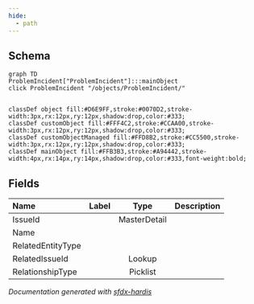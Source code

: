 ```yaml
---
hide:
  - path
---
```



## Schema

```mermaid
graph TD
ProblemIncident["ProblemIncident"]:::mainObject
click ProblemIncident "/objects/ProblemIncident/"


classDef object fill:#D6E9FF,stroke:#0070D2,stroke-width:3px,rx:12px,ry:12px,shadow:drop,color:#333;
classDef customObject fill:#FFF4C2,stroke:#CCAA00,stroke-width:3px,rx:12px,ry:12px,shadow:drop,color:#333;
classDef customObjectManaged fill:#FFD8B2,stroke:#CC5500,stroke-width:3px,rx:12px,ry:12px,shadow:drop,color:#333;
classDef mainObject fill:#FFB3B3,stroke:#A94442,stroke-width:4px,rx:14px,ry:14px,shadow:drop,color:#333,font-weight:bold;

```


<!-- Object description -->

## Fields

| Name      | Label | Type | Description |
| :-------- | :---- | :--: | :---------- | 
| IssueId |  | MasterDetail | <!-- --> |
| Name |  |  | <!-- --> |
| RelatedEntityType |  |  | <!-- --> |
| RelatedIssueId |  | Lookup | <!-- --> |
| RelationshipType |  | Picklist | <!-- --> |








_Documentation generated with [sfdx-hardis](https://sfdx-hardis.cloudity.com)_
